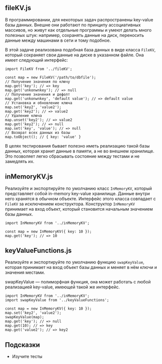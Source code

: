 ## fileKV.js

В программировании, для некоторых задач распространены key-value базы данных. Внешне они работают по принципу ассоциативных массивов, но живут как отдельные программы и умеют делать много полезных штук: например, сохранять данные на диск, переносить данные между машинами в сети и тому подобное.

В этой задаче реализована подобная база данных в виде класса `FileKV`, который сохраняет свои данные на диске в указанном файле. Она имеет следующий интерфейс:

```
import FileKV from '../fileKV';

const map = new FileKV('/path/to/dbfile');
// Получение значения по ключу
map.get('key'); // => key
map.get('unkonwnkey'); // => null
// Получение значения и дефолт
map.get('unkonwnkey', 'default value'); // => default value
// Установка и обновление ключа
map.set('key2', 'value2');
map.get('key2'); // => value2
// Удаление ключа
map.unset('key2'); // => value2
map.get('key2'); // => null
map.set('key', 'value'); // => null
// Возврат всех данных из базы
map.toObject(); // { key: 'value' }
```

В целях тестирования бывает полезно иметь реализацию такой базы данных, которая хранит данные в памяти, а не во внешнем хранилище. Это позволяет легко сбрасывать состояние между тестами и не замедлять их.

## inMemoryKV.js

Реализуйте и экспортируйте по умолчанию класс `InMemoryKV`, который представляет собой in-memory key-value хранилище. Данные внутри него хранятся в обычном объекте. Интерфейс этого класса совпадает с `FileKV` за исключением конструктора. Конструктор `InMemoryKV` принимает на вход объект, который становится начальным значением базы данных.

```
import InMemoryKV from '../inMemoryKV';

const map = new InMemoryKV({ key: 10 });
map.get('key'); // => 10
```

## keyValueFunctions.js

Реализуйте и экспортируйте по умолчанию функцию `swapKeyValue`, которая принимает на вход объект базы данных и меняет в нём ключи и значения местами.

swapKeyValue — полиморфная функция, она может работать с любой реализацией key-value, имеющей такой же интерфейс.

```
import InMemoryKV from '../inMemoryKV';
import swapKeyValue from '../keyValueFunctions';

const map = new InMemoryKV({ key: 10 });
map.set('key2', 'value2');
swapKeyValue(map);
map.get('key'); // => null
map.get(10); // => key
map.get('value2'); // => key2
```

## Подсказки

* Изучите тесты
